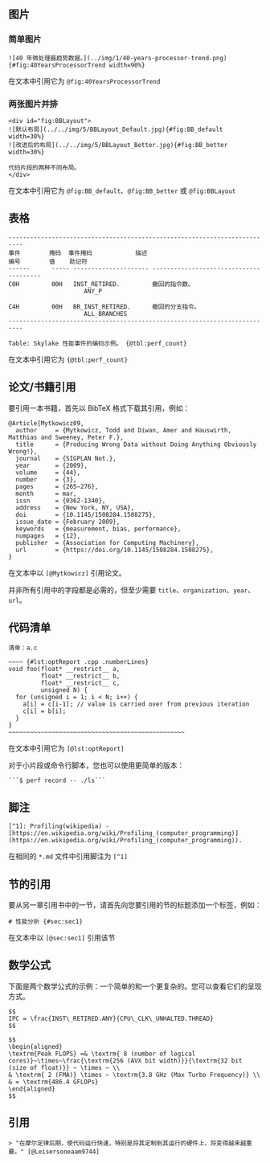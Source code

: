 ## 图片

### 简单图片

```
![40 年微处理器趋势数据。](../img/1/40-years-processor-trend.png){#fig:40YearsProcessorTrend width=90%}
```
在文本中引用它为 `@fig:40YearsProcessorTrend`

### 两张图片并排

```
<div id="fig:BBLayout">
![默认布局](../../img/5/BBLayout_Default.jpg){#fig:BB_default width=30%}
![改进后的布局](../../img/5/BBLayout_Better.jpg){#fig:BB_better width=30%}

代码片段的两种不同布局。
</div>
``` 
在文本中引用它为 `@fig:BB_default`、`@fig:BB_better` 或 `@fig:BBLayout`
    
## 表格

```
--------------------------------------------------------------------------
事件        掩码  事件掩码            描述
编号        值    助记符              
------      ----- --------------------- ---------------------------------------
C0H         00H   INST_RETIRED.         撤回的指令数。 
                     ANY_P

C4H         00H   BR_INST_RETIRED.      撤回的分支指令。
                     ALL_BRANCHES                  
--------------------------------------------------------------------------

Table: Skylake 性能事件的编码示例。 {@tbl:perf_count}
```

在文本中引用它为 `{@tbl:perf_count}`

## 论文/书籍引用

要引用一本书籍，首先以 BibTeX 格式下载其引用，例如：

```
@Article{Mytkowicz09,
  author     = {Mytkowicz, Todd and Diwan, Amer and Hauswirth, Matthias and Sweeney, Peter F.},
  title      = {Producing Wrong Data without Doing Anything Obviously Wrong!},
  journal    = {SIGPLAN Not.},
  year       = {2009},
  volume     = {44},
  number     = {3},
  pages      = {265–276},
  month      = mar,
  issn       = {0362-1340},
  address    = {New York, NY, USA},
  doi        = {10.1145/1508284.1508275},
  issue_date = {February 2009},
  keywords   = {measurement, bias, performance},
  numpages   = {12},
  publisher  = {Association for Computing Machinery},
  url        = {https://doi.org/10.1145/1508284.1508275},
}
```

在文本中以 `[@Mytkowicz]` 引用论文。

并非所有引用中的字段都是必需的，但至少需要 `title`、`organization`、`year`、`url`。

## 代码清单

```
清单：a.c

~~~~ {#lst:optReport .cpp .numberLines}
void foo(float* __restrict__ a, 
         float* __restrict__ b, 
         float* __restrict__ c,
         unsigned N) {
  for (unsigned i = 1; i < N; i++) {
    a[i] = c[i-1]; // value is carried over from previous iteration
    c[i] = b[i];
  }
}
~~~~~~~~~~~~~~~~~~~~~~~~~~~~~~~~~~~~~~~~~~~~~~~~~
```

在文本中引用它为 `[@lst:optReport]`

对于小片段或命令行脚本，您也可以使用更简单的版本：

```
```$ perf record -- ./ls```
```

## 脚注

```
[^1]: Profiling(wikipedia) - [https://en.wikipedia.org/wiki/Profiling_(computer_programming)](https://en.wikipedia.org/wiki/Profiling_(computer_programming)).
```

在相同的 `*.md` 文件中引用脚注为 `[^1]`

## 节的引用

要从另一章引用书中的一节，请首先向您要引用的节的标题添加一个标签，例如：

```
# 性能分析 {#sec:sec1}
```

在文本中以 `[@sec:sec1]` 引用该节

## 数学公式

下面是两个数学公式的示例：一个简单的和一个更复杂的。您可以查看它们的呈现方式。

```
$$
IPC = \frac{INST\_RETIRED.ANY}{CPU\_CLK\_UNHALTED.THREAD}
$$

$$
\begin{aligned}
\textrm{Peak FLOPS} =& \textrm{ 8 (number of logical cores)}~\times~\frac{\textrm{256 (AVX bit width)}}{\textrm{32 bit (size of float)}} ~ \times ~ \\
& \textrm{ 2 (FMA)} \times ~ \textrm{3.8 GHz (Max Turbo Frequency)} \\
& = \textrm{486.4 GFLOPs}
\end{aligned}
$$
```

## 引用

```
> "在摩尔定律后期，使代码运行快速，特别是将其定制到其运行的硬件上，将变得越来越重要。" [@Leisersoneaam9744]
```